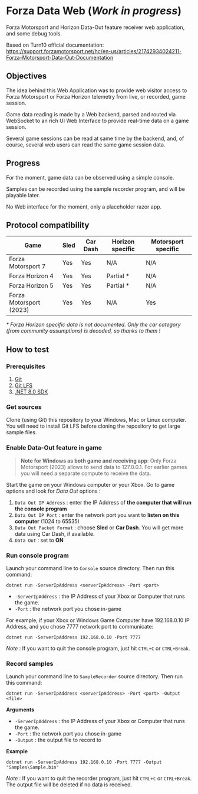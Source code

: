# Forza Data Web (_Work in progress_)

Forza Motorsport and Horizon Data-Out feature receiver web application, and some debug tools.

Based on Turn10 official documentation:
https://support.forzamotorsport.net/hc/en-us/articles/21742934024211-Forza-Motorsport-Data-Out-Documentation

## Objectives

The idea behind this Web Application was to provide web visitor access to Forza Motorsport or Forza Horizon telemetry from live, or recorded, game session.

Game data reading is made by a Web backend, parsed and routed via WebSocket to an rich UI Web Interface to provide real-time data on a game session.

Several game sessions can be read at same time by the backend, and, of course, several web users can read the same game session data.

## Progress

For the moment, game data can be observed using a simple console.

Samples can be recorded using the sample recorder program, and will be playable later.

No Web interface for the moment, only a placeholder razor app.

## Protocol compatibility

| Game                    | Sled     | Car Dash | Horizon specific | Motorsport specific |
|-------------------------|----------|----------|------------------|---------------------|
| Forza Motorsport 7      | Yes      | Yes      | N/A              | N/A                 |
| Forza Horizon 4         | Yes      | Yes      | Partial *        | N/A                 |
| Forza Horizon 5         | Yes      | Yes      | Partial *        | N/A                 |
| Forza Motorsport (2023) | Yes      | Yes      | N/A              | Yes                 |

_* Forza Horizon specific data is not documented. Only the car category (from community assumptions) is decoded, so thanks to them !_

## How to test

### Prerequisites

1. [Git](https://www.git-scm.com/downloads)
2. [Git LFS](https://git-lfs.github.com)
3. [.NET 8.0 SDK](https://dotnet.microsoft.com/en-us/download/dotnet)

### Get sources

Clone (using Git) this repository to your Windows, Mac or Linux computer.
You will need to install Git LFS before cloning the repository to get large sample files.

### Enable Data-Out feature in game

> **Note for Windows as both game and receiving app**:
> Only Forza Motorsport (2023) allows to send data to 127.0.0.1.
> For earlier games you will need a separate compute to receive the data.

Start the game on your Windows computer or your Xbox.
Go to game options and look for _Data Out_ options :
1. `Data Out IP Address` : enter the IP Address of **the computer that will run the console program**
2. `Data Out IP Port` : enter the network port you want to **listen on this computer** (1024 to 65535)
3. `Data Out Packet Format` : choose **Sled** or **Car Dash**. You will get more data using Car Dash, if available.
4. `Data Out` : set to **ON**

### Run console program

Launch your command line to `Console` source directory.
Then run this command:
```
dotnet run -ServerIpAddress <serverIpAddress> -Port <port>
```

- `-ServerIpAddress` : the IP Address of your Xbox or Computer that runs the game.
- `-Port` : the network port you chose in-game

For example, if your Xbox or Windows Game Computer have 192.168.0.10 IP Address, and you chose 7777 network port to communicate:
```
dotnet run -ServerIpAddress 192.168.0.10 -Port 7777
```

_Note_ : If you want to quit the console program, just hit `CTRL+C` or `CTRL+Break`.

### Record samples

Launch your command line to `SampleRecorder` source directory.
Then run this command:
```
dotnet run -ServerIpAddress <serverIpAddress> -Port <port> -Output <file>
```

**Arguments**

- `-ServerIpAddress` : the IP Address of your Xbox or Computer that runs the game.
- `-Port` : the network port you chose in-game
- `-Output` : the output file to record to

**Example**
```
dotnet run -ServerIpAddress 192.168.0.10 -Port 7777 -Output "Samples\Sample.bin"
```

_Note_ : If you want to quit the recorder program, just hit `CTRL+C` or `CTRL+Break`.
The output file will be deleted if no data is received.